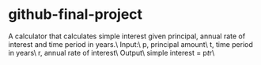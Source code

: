 # github-final-project

A calculator that calculates simple interest given principal, annual rate of interest and time period in years.\\
Input:\\
   p, principal amount\\
   t, time period in years\\
   r, annual rate of interest\\
Output\\
   simple interest = p*t*r\\
